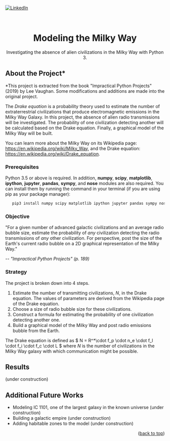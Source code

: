 <a name="readme-top"></a>

[![LinkedIn][linkedin-shield]][linkedin-url]

<!-- PROJECT TITLE -->
<br />
<div align="center">

<h1 align="center">Modeling the Milky Way</h1>

  <p align="center">
    Investigating the absence of alien civilizations in the Milky Way with Python 3.
    <br />
  </p>
</div>

<!-- TABLE OF CONTENTS -->



<!-- ABOUT THE PROJECT -->
## About the Project*

*This project is extracted from the book "Impractical Python Projects" (2019) by Lee Vaughan. Some modifications and additions are made into the original project.

The *Drake equation* is a probability theory used to estimate the number of extraterrestrial civilizations that produce electromagnetic emissions in the Milky Way Galaxy. In this project, the absence of alien radio transmissions will be investigated. The probability of one civilization detecting another will be calculated based on the Drake equation. Finally, a graphical model of the Milky Way will be built.

You can learn more about the Milky Way on its Wikipedia page: https://en.wikipedia.org/wiki/Milky_Way, and the Drake equation: https://en.wikipedia.org/wiki/Drake_equation.

### Prerequisites

Python 3.5 or above is required. In addition, **numpy**, **scipy**, **matplotlib**, **ipython**, **jupyter**, **pandas**, **sympy**, and **nose** modules are also required. You can install them by running the command in your terminal (if you are using pip as your package manager):

```sh
   pip3 install numpy scipy matplotlib ipython jupyter pandas sympy nose
```

### Objective

"For a given number of advanced galactic civilizations and an average radio bubble size, estimate the probability of *any* civilization detecting the radio transmissions of *any* other civilization. For perspective, post the size of the Earth's current radio bubble on a 2D graphical representation of the Milky Way."

-- <cite>"Impractical Python Projects" (p. 189)</cite>

### Strategy

The project is broken down into 4 steps.

1. Estimate the number of transmitting civilizations, $N$, in the Drake equation. The values of parameters are derived from the Wikipedia page of the Drake equation.
2. Choose a size of radio bubble size for these civilizations.
3. Construct a formula for estimating the probability of one civilization detecting another one.
4. Build a graphical model of the Milky Way and post radio emissions bubble from the Earth.

The Drake equation is defined as $ N = R^*\cdot f_p \cdot n_e \cdot f_l \cdot f_i \cdot f_c \cdot L $ where  $N$ is the number of civilizations in the Milky Way galaxy with which communication might be possible.


## Results

(under construction)

## Additional Future Works

- Modeling IC 1101, one of the largest galaxy in the known universe (under construction)
- Building a galactic empire (under construction)
- Adding habitable zones to the model (under construction)





<p align="right">(<a href="#readme-top">back to top</a>)</p>

<!-- MARKDOWN LINKS & IMAGES -->
<!-- https://www.markdownguide.org/basic-syntax/#reference-style-links -->
[linkedin-shield]: https://img.shields.io/badge/-LinkedIn-black.svg?style=for-the-badge&logo=linkedin&colorB=555
[linkedin-url]: https://www.linkedin.com/in/colin-z/
